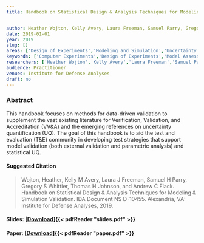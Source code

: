 ```yaml
---
title: Handbook on Statistical Design & Analysis Techniques for Modeling & Simulation Validation

author: Heather Wojton, Kelly Avery, Laura Freeman, Samuel Parry, Gregory Whittier, Thomas Johnson, Andrew Flack
date: 2019-01-01
year: 2019
slug: []
areas: ['Design of Experiments','Modeling and Simulation','Uncertainty Quantification']
keywords: ['Computer Experiments','Design of Experiments','Model Assessment and Validation','Uncertainty Quantification']
researchers: ['Heather Wojton','Kelly Avery','Laura Freeman','Samuel Parry','Gregory Whittier','Thomas Johnson','Andrew Flack']
audience: Practitioner
venues: Institute for Defense Analyses
draft: no
---
```




### Abstract
This handbook focuses on methods for data-driven validation to supplement the vast existing literature for Verification, Validation, and Accreditation (VV&A) and the emerging references on uncertainty quantification (UQ). The goal of this handbook is to aid the test and evaluation (T&E) community in developing test strategies that support model validation (both external validation and parametric analysis) and statistical UQ.

#### Suggested Citation
> Wojton, Heather, Kelly M Avery, Laura J Freeman, Samuel H Parry, Gregory S Whittier, Thomas H Johnson, and Andrew C Flack. Handbook on Statistical Design & Analysis Techniques for Modeling & Simulation Validation. IDA Document NS D-10455. Alexandria, VA: Institute for Defense Analyses, 2019.

#### Slides: [[Download](slides.pdf)]{{< pdfReader "slides.pdf" >}}

#### Paper: [[Download](paper.pdf)]{{< pdfReader "paper.pdf" >}}


